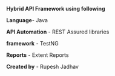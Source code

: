 **Hybrid API Framework using following**

**Language**- Java

**API Automation** - REST Assured libraries

**framework** - TestNG

**Reports** - Extent Reports

**Created by** - Rupesh Jadhav
